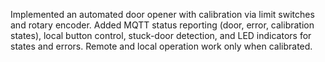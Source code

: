 Implemented an automated door opener with calibration via limit switches and rotary encoder. Added MQTT status reporting (door, error, calibration states), local button control, stuck-door detection, and LED indicators for states and errors. Remote and local operation work only when calibrated.

